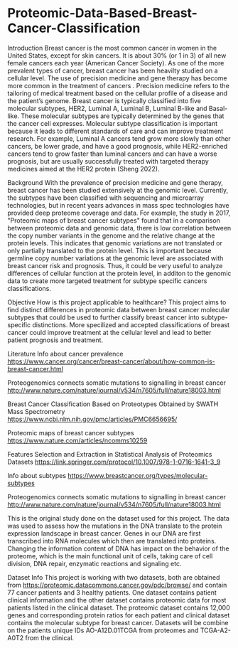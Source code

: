 # Proteomic-Data-Based-Breast-Cancer-Classification

Introduction
Breast cancer is the most common cancer in women in the United States, except for skin cancers. It is about 30% (or 1 in 3) of all new female cancers each year (American Cancer Society). As one of the more prevalent types of cancer, breast cancer has been heavilty studied on a cellular level. The use of precision medicine and gene therapy has become more common in the treatment of cancers . Precision medicine refers to the tailoring of medical treatment based on the cellular profile of a disease and the patient’s genome. Breast cancer is typically classified into five molecular subtypes, HER2, Luminal A, Luminal B, Luminal B-like and Basal-like. These molecular subtypes are typically determined by the genes that the cancer cell expresses. Molecular subtype classification is important because it leads to different standards of care and can improve treatment research. For example, Luminal A cancers tend grow more slowly than other cancers, be lower grade, and have a good prognosis, while HER2-enriched cancers tend to grow faster than luminal cancers and can have a worse prognosis, but are usually successfully treated with targeted therapy medicines aimed at the HER2 protein (Sheng 2022).

Background
With the prevalence of precision medicine and gene therapy, breast cancer has been studied extensively at the genomic level. Currently, the subtypes have been classified with sequencing and microarray technologies, but in recent years advances in mass spec technologies have provided deep proteome coverage and data. For example, the study in 2017, "Proteomic maps of breast cancer subtypes" found that in a comparison between proteomic data and genomic data, there is low correlation between the copy number variants in the genome and the relative change at the protein levels. This indicates that genomic variations are not translated or only partially translated to the protein level. This is important because germline copy number variations at the genomic level are associated with breast cancer risk and prognosis. Thus, it could be very useful to analyze differences of cellular function at the protein level, in additon to the genomic data to create more targeted treatment for subtype specific cancers classifications.

Objective
How is this project applicable to healthcare?
This project aims to find distinct differences in proteomic data between breast cancer molecular subtypes that could be used to further classify breast cancer into subtype-specific distinctions. More specilized and accepted classifications of breast cancer could improve treatment at the cellular level and lead to better patient prognosis and treatment.

Literature
Info about cancer prevalence https://www.cancer.org/cancer/breast-cancer/about/how-common-is-breast-cancer.html

Proteogenomics connects somatic mutations to signalling in breast cancer http://www.nature.com/nature/journal/v534/n7605/full/nature18003.html

Breast Cancer Classification Based on Proteotypes Obtained by SWATH Mass Spectrometry https://www.ncbi.nlm.nih.gov/pmc/articles/PMC6656695/

Proteomic maps of breast cancer subtypes https://www.nature.com/articles/ncomms10259

Features Selection and Extraction in Statistical Analysis of Proteomics Datasets https://link.springer.com/protocol/10.1007/978-1-0716-1641-3_9

Info about subtypes https://www.breastcancer.org/types/molecular-subtypes

Proteogenomics connects somatic mutations to signalling in breast cancer http://www.nature.com/nature/journal/v534/n7605/full/nature18003.html

This is the original study done on the dataset used for this project. The data was used to assess how the mutations in the DNA translate to the protein expression landscape in breast cancer. Genes in our DNA are first transcribed into RNA molecules which then are translated into proteins. Changing the information content of DNA has impact on the behavior of the proteome, which is the main functional unit of cells, taking care of cell division, DNA repair, enzymatic reactions and signaling etc.

Dataset Info
This project is working with two datasets, both are obtained from https://proteomic.datacommons.cancer.gov/pdc/browse/ and contain 77 cancer patients and 3 healthy patients. One dataset contains patient clinical information and the other dataset contains proteomic data for most patients listed in the clinical dataset. The proteomic dataset contains 12,000 genes and corresponding protein ratios for each patient and clinical dataset contains the molecular subtype for breast cancer. Datasets will be combine on the patients unique IDs AO-A12D.01TCGA from proteomes and TCGA-A2-A0T2 from the clinical.

